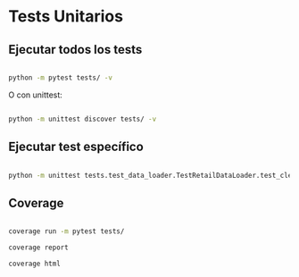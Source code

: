 # Tests Unitarios

## Ejecutar todos los tests

```bash

python -m pytest tests/ -v

```

O con unittest:

```bash

python -m unittest discover tests/ -v

```

## Ejecutar test específico

```bash

python -m unittest tests.test_data_loader.TestRetailDataLoader.test_clean_data_removes_nulls

```

## Coverage

```bash

coverage run -m pytest tests/

coverage report

coverage html

```
